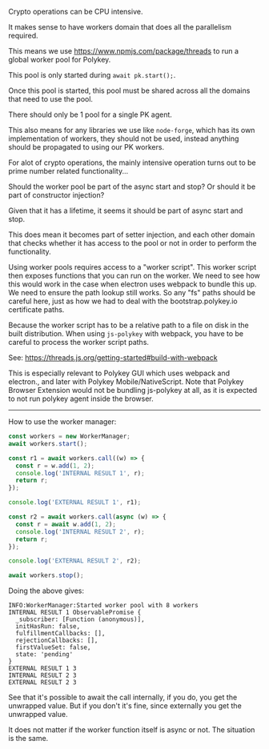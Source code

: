 Crypto operations can be CPU intensive.

It makes sense to have workers domain that does all the parallelism required.

This means we use https://www.npmjs.com/package/threads to run a global worker pool for Polykey.

This pool is only started during `await pk.start();`.

Once this pool is started, this pool must be shared across all the domains that need to use the pool.

There should only be 1 pool for a single PK agent.

This also means for any libraries we use like `node-forge`, which has its own implementation of workers, they should not be used, instead anything should be propagated to using our PK workers.

For alot of crypto operations, the mainly intensive operation turns out to be prime number related functionality...

Should the worker pool be part of the async start and stop? Or should it be part of constructor injection?

Given that it has a lifetime, it seems it should be part of async start and stop.

This does mean it becomes part of setter injection, and each other domain that checks whether it has access to the pool or not in order to perform the functionality.

Using worker pools requires access to a "worker script". This worker script then exposes functions that you can run on the worker. We need to see how this would work in the case when electron uses webpack to bundle this up. We need to ensure the path lookup still works. So any "fs" paths should be careful here, just as how we had to deal with the bootstrap.polykey.io certificate paths.

Because the worker script has to be a relative path to a file on disk in the built distribution. When using `js-polykey` with webpack, you have to be careful to process the worker script paths.

See: https://threads.js.org/getting-started#build-with-webpack

This is especially relevant to Polykey GUI which uses webpack and electron., and later with Polykey Mobile/NativeScript. Note that Polykey Browser Extension would not be bundling js-polykey at all, as it is expected to not run polykey agent inside the browser.

---

How to use the worker manager:

```ts
const workers = new WorkerManager;
await workers.start();

const r1 = await workers.call((w) => {
  const r = w.add(1, 2);
  console.log('INTERNAL RESULT 1', r);
  return r;
});

console.log('EXTERNAL RESULT 1', r1);

const r2 = await workers.call(async (w) => {
  const r = await w.add(1, 2);
  console.log('INTERNAL RESULT 2', r);
  return r;
});

console.log('EXTERNAL RESULT 2', r2);

await workers.stop();
```

Doing the above gives:

```
INFO:WorkerManager:Started worker pool with 8 workers
INTERNAL RESULT 1 ObservablePromise {
  _subscriber: [Function (anonymous)],
  initHasRun: false,
  fulfillmentCallbacks: [],
  rejectionCallbacks: [],
  firstValueSet: false,
  state: 'pending'
}
EXTERNAL RESULT 1 3
INTERNAL RESULT 2 3
EXTERNAL RESULT 2 3
```

See that it's possible to await the call internally, if you do, you get the unwrapped value. But if you don't it's fine, since externally you get the unwrapped value.

It does not matter if the worker function itself is async or not. The situation is the same.